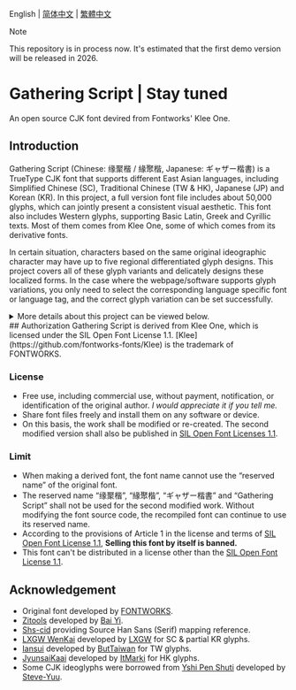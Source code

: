 English | [简体中文](https://github.com/Des-Magmeta/Gathering-Script/blob/main/REASME-ZHS.md) | [繁體中文](https://github.com/Des-Magmeta/Gathering-Script/blob/main/README-ZHT.md)

> [!Note]
> This repository is in process now. It's estimated that the first demo version will be released in 2026.
# Gathering Script | Stay tuned 
 An open source CJK font devired from Fontworks' Klee One. 
  
 ## Introduction 
 Gathering Script (Chinese: <span lang="zh-cn">缘聚楷</span> / <span lang="zh-tw">緣聚楷</span>, Japanese: <span lang="ja-jp">ギャザー楷書</span>) is a TrueType CJK font that supports different East Asian languages, including Simplified Chinese (SC), Traditional Chinese (TW & HK), Japanese (JP) and Korean (KR). In this project, a full version font file includes about 50,000 glyphs, which can jointly present a consistent visual aesthetic. This font also includes Western glyphs, supporting Basic Latin, Greek and Cyrillic texts. Most of them comes from Klee One, some of which comes from its derivative fonts. 
  
 In certain situation, characters based on the same original ideographic character may have up to five regional differentiated glyph designs. This project covers all of these glyph variants and delicately designs these localized forms. In the case where the webpage/software supports glyph variations, you only need to select the corresponding language specific font or language tag, and the correct glyph variation can be set successfully. 
 
   <details>  
   <summary>More details about this project can be viewed below.</summary> 
  
   In December 2020, Japanese famous font foundry Fontworks released [Klee One](https://github.com/fontworks-fonts/Klee) in an open-source way, which excited the whole font society. Klee One, which shares some features with Fangsong and Kaiti, namely elegant composition and high readability, ideal for texts, is favoured by Chinese users. Compared with traditional Kyokasho (Japanese: <span lang="ja-jp">教科書</span>) fonts, it reserved some features of traditional printing fonts. In 2021, [LXGW](https://github.com/lxgw) extended the glyphs based on it, which turned to be [LXGW WenKai](https://github.com/lxgw/LxgwWenKai), getting spoken highly of. Besides, Many font designers & amateurs also made fonts derived from Klee One, such as [Iansui](https://github.com/ButTaiwan/iansui), [JyunsaiKaai](https://github.com/ItMarki/jyunsaikaai), etc. With the efforts of font designers, a series of fonts derived from Klee One support many enough characters more than that in Klee One.   
  
   However, it's a problem that some fonts share the same glyphs with Klee One or other derivations, and some have made modifications. For the characters that Klee One doesn't include, there are certain differences in the proportions and structures among these newly added glyphs, which is obvious when compared among different fonts.   
  
   Faced with big character set and standards, glyph unification becomes urgent and necessary to be solved.   
  
   We hope to make a font like Source Han Sans (or Serif) that include big character set and multi-language. Gathering Script was born. 
   </details> 
 ## Authorization 
 Gathering Script is derived from Klee One, which is licensed under the SIL Open Font License 1.1. [Klee](https://github.com/fontworks-fonts/Klee) is the trademark of FONTWORKS. 
  
 ### License   
  - Free use, including commercial use, without payment, notification, or identification of the original author. *I would appreciate it if you tell me.* 
  - Share font files freely and install them on any software or device.  
  - On this basis, the work shall be modified or re-created. The second modified version shall also be published in [SIL Open Font Licenses 1.1](https://scripts.sil.org/OFL). 
  
 ### Limit 
  - When making a derived font, the font name cannot use the “reserved name” of the original font.  
  - The reserved name “<span lang="zh-cn">缘聚楷</span>”, “<span lang="zh-tw">緣聚楷</span>”, “<span lang="ja-jp">ギャザー楷書</span>” and “Gathering Script” shall not be used for the second modified work. Without modifying the font source code, the recompiled font can continue to use its reserved name.  
  - According to the provisions of Article 1 in the license and terms of [SIL Open Font License 1.1](https://scripts.sil.org/OFL), **Selling this font by itself is banned.**  
  - This font can't be distributed in a license other than the [SIL Open Font License 1.1](https://scripts.sil.org/OFL). 
  
  
 ## Acknowledgement 
 - Original font developed by [FONTWORKS](http://fontworks.co.jp). 
 - [Zitools](https://zi.tools) developed by [Bai Yi](https://github.com/yi-bai).   
 - [Shs-cid](https://github.com/NightFurySL2001/shs-cid) providing Source Han Sans (Serif) mapping reference. 
 - [LXGW WenKai](https://github.com/lxgw/LxgwWenKai) developed by [LXGW](https://github.com/lxgw) for SC & partial KR glyphs.  
 - [Iansui](https://github.com/ButTaiwan/iansui) developed by [ButTaiwan](https://github.com/ButTaiwan) for TW glyphs. 
 - [JyunsaiKaai](https://github.com/ItMarki/jyunsaikaai) developed by [ItMarki](https://github.com/ItMarki) for HK glyphs. 
 - Some CJK ideoglyphs were borrowed from [Yshi Pen Shuti](https://github.com/Steve-Yuu/YshiPen-Shuti) developed by [Steve-Yuu](https://github.com/Steve-Yuu).